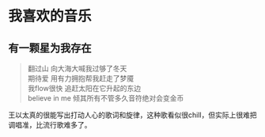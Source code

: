 # 我喜欢的音乐

## 有一颗星为我存在

> 翻过山 向大海大喊我过够了冬天  
> 期待爱 用有力拥抱帮我赶走了梦魇  
> 我flow很快 追赶太阳在它升起的东边  
> believe in me 倾其所有不管多久音符绝对会变金币

王以太真的很能写出打动人心的歌词和旋律，这种歌看似很chill，但实际上很难把调唱准，比流行歌难多了。 

